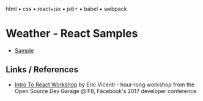 html • css • react+jsx • js6+ • babel • webpack


# Weather - React Samples

- [Sample](http://playhtml.github.io/weather/react)



## Links / References

- [Intro To React Workshop](https://github.com/ericvicenti/intro-to-react) by Eric Vicenti - hour-long workshop from the Open Source Dev Garage @ F8, Facebook's 2017 developer conference
